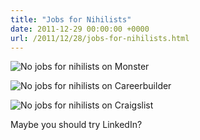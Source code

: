 ```yaml
---
title: "Jobs for Nihilists"
date: 2011-12-29 00:00:00 +0000
url: /2011/12/28/jobs-for-nihilists.html
---
```


![No jobs for nihilists on Monster](//ericdfields.s3.amazonaws.com/img/nihilism-monster.png)

![No jobs for nihilists on Careerbuilder](//ericdfields.s3.amazonaws.com/img/nihilism-careerbuilder.png)

![No jobs for nihilists on Craigslist](//ericdfields.s3.amazonaws.com/img/nihilism-craigslist.png)

Maybe you should try LinkedIn?
